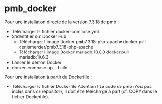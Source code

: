 # pmb_docker

Pour une installation directe de la version 7.3.18 de pmb :
- Télécharger le fichier docker-compose.yml
- S'identifier sur Docker Hub 
    - Télécharger l'image Docker pmb7.3.18-php-apache 
       docker pull denismercier/pmb7.3.18-php-apache
    - Télécharger l'image Docker mariadb:10.6.3
       docker pull mariadb:10.6.3
- Lancer le démon Docker
- docker-compose up --build 
   
Pour une installation à partir du Dockerfile :
- Télécharger le fichier Dockerfile
   Attention ! Le code de pmb n'est pas inclus dans ce repository, il doit être téléchargé à part (cf. COPY dans le fichier Dockerfile).  
